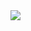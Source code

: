 <!-- #image --><img align="center" src="https://apod.nasa.gov/apod/image/0712/holmes_ladanyi.jpg"></br><!-- #end -->
